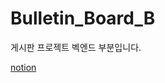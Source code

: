 # Bulletin_Board_B
게시판 프로젝트 벡엔드 부분입니다.

[notion](https://www.notion.so/6339a9849d9b492a83dfacfc6b70f1f5?pvs=4)
